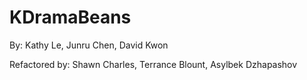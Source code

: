 # KDramaBeans

By: Kathy Le, Junru Chen, David Kwon

Refactored by: Shawn Charles, Terrance Blount, Asylbek Dzhapashov
